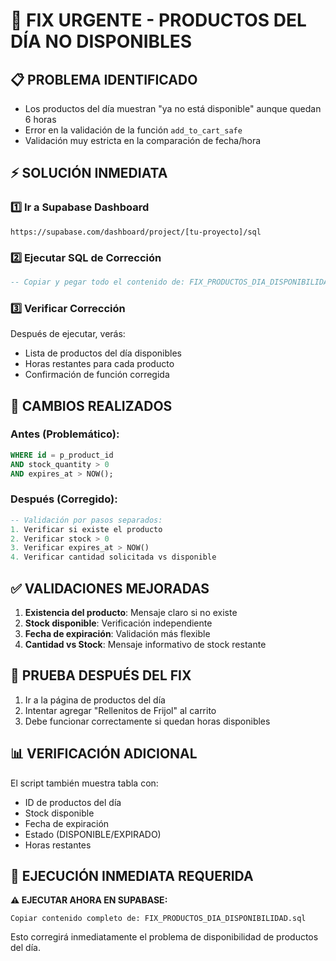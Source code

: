 # 🚨 FIX URGENTE - PRODUCTOS DEL DÍA NO DISPONIBLES

## 📋 PROBLEMA IDENTIFICADO
- Los productos del día muestran "ya no está disponible" aunque quedan 6 horas
- Error en la validación de la función `add_to_cart_safe`
- Validación muy estricta en la comparación de fecha/hora

## ⚡ SOLUCIÓN INMEDIATA

### 1️⃣ Ir a Supabase Dashboard
```
https://supabase.com/dashboard/project/[tu-proyecto]/sql
```

### 2️⃣ Ejecutar SQL de Corrección
```sql
-- Copiar y pegar todo el contenido de: FIX_PRODUCTOS_DIA_DISPONIBILIDAD.sql
```

### 3️⃣ Verificar Corrección
Después de ejecutar, verás:
- Lista de productos del día disponibles
- Horas restantes para cada producto
- Confirmación de función corregida

## 🔧 CAMBIOS REALIZADOS

### Antes (Problemático):
```sql
WHERE id = p_product_id 
AND stock_quantity > 0
AND expires_at > NOW();
```

### Después (Corregido):
```sql
-- Validación por pasos separados:
1. Verificar si existe el producto
2. Verificar stock > 0 
3. Verificar expires_at > NOW()
4. Verificar cantidad solicitada vs disponible
```

## ✅ VALIDACIONES MEJORADAS

1. **Existencia del producto**: Mensaje claro si no existe
2. **Stock disponible**: Verificación independiente 
3. **Fecha de expiración**: Validación más flexible
4. **Cantidad vs Stock**: Mensaje informativo de stock restante

## 🧪 PRUEBA DESPUÉS DEL FIX

1. Ir a la página de productos del día
2. Intentar agregar "Rellenitos de Frijol" al carrito
3. Debe funcionar correctamente si quedan horas disponibles

## 📊 VERIFICACIÓN ADICIONAL

El script también muestra tabla con:
- ID de productos del día
- Stock disponible 
- Fecha de expiración
- Estado (DISPONIBLE/EXPIRADO)
- Horas restantes

## 🚀 EJECUCIÓN INMEDIATA REQUERIDA

**⚠️ EJECUTAR AHORA EN SUPABASE:**
```
Copiar contenido completo de: FIX_PRODUCTOS_DIA_DISPONIBILIDAD.sql
```

Esto corregirá inmediatamente el problema de disponibilidad de productos del día.

